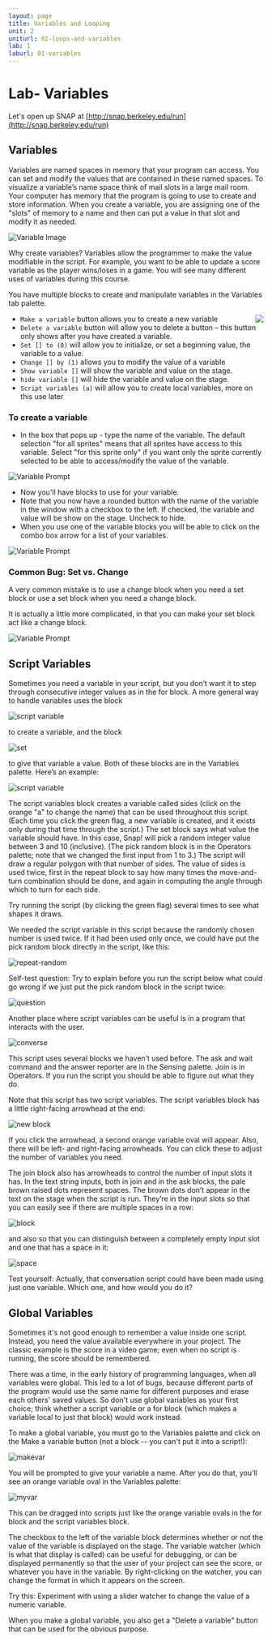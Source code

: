 ```yaml
---
layout: page
title: Variables and Looping
unit: 2
uniturl: 02-loops-and-variables
lab: 1
laburl: 01-variables
---
```



Lab- Variables
==========================
Let's open up SNAP at [http://snap.berkeley.edu/run](http://snap.berkeley.edu/run)


Variables
---------
Variables are named spaces in memory that your program can access. You can set
and modify the values that are contained in these named spaces. To visualize a
variable’s name space think of mail slots in a large mail room. Your computer has
memory that the program is going to use to create and store information. When you
create a variable, you are assigning one of the "slots" of memory to a name and
then can put a value in that slot and modify it as needed.

![Variable Image](lab-variables-1.png)

Why create variables? Variables allow the programmer to make the value modifiable
in the script. For example, you want to be able to update a score variable as the
player wins/loses in a game. You will see many different uses of variables during
this course.

You have multiple blocks to create and manipulate variables in the Variables tab palette.

<img src="lab-variables-2.png" align="right" />

 * ```Make a variable``` button allows you to create a new variable
 * ```Delete a variable``` button will allow you to delete a button – this
   button only shows after you have created a variable.
 * ```Set [] to (0)``` will allow you to initialize, or set a beginning value,
   the variable to a value.
 * ```Change [] by (1)``` allows you to modify the value of a variable
 * ```Show variable []``` will show the variable and value on the stage.
 * ```hide variable []``` will hide the variable and value on the stage.
 * ```Script variables (a)``` will allow you to create local variables, more on
   this use later

### To create a variable

 * In the box that pops up - type the name of the variable. The default selection
   "for all sprites" means that all sprites have access to this variable. Select
   "for this sprite only" if you want only the sprite currently selected to be
   able to access/modify the value of the variable.

![Variable Prompt](lab-variables-3.png)

 * Now you'll have blocks to use for your variable.
 * Note that you now have a rounded button with the name of the variable in the
   window with a checkbox to the left. If checked, the variable and value will
   be show on the stage. Uncheck to hide.
 * When you use one of the variable blocks you will be able to click on the combo
   box arrow for a list of your variables.

![Variable Prompt](lab-variables-4.png)

### Common Bug: Set vs. Change

A very common mistake is to use a change block when you need a set block or use
a set block when you need a change block.

It is actually a little more complicated, in that you can make your set block act
like a change block.

![Variable Prompt](lab-variables-5.png)


Script Variables
-----------

Sometimes you need a variable in your script, but you don’t want it to step through consecutive integer values as in the for block. A more general way to handle variables uses the block

![script variable](scriptvar.png)

to create a variable, and the block

![set](set.png)

to give that variable a value. Both of these blocks are in the Variables palette. Here’s an example:

![script variable](randompoly.png)

The script variables block creates a variable called sides (click on the orange "a" to change the name) that can be used throughout this script. (Each time you click the green flag, a new variable is created, and it exists only during that time through the script.) The set block says what value the variable should have. In this case, Snap! will pick a random integer value between 3 and 10 (inclusive). (The pick random block is in the Operators palette; note that we changed the first input from 1 to 3.) The script will draw a regular polygon with that number of sides. The value of sides is used twice, first in the repeat block to say how many times the move-and-turn combination should be done, and again in computing the angle through which to turn for each side.

Try running the script (by clicking the green flag) several times to see what shapes it draws.

We needed the script variable in this script because the randomly chosen number is used twice. If it had been used only once, we could have put the pick random block directly in the script, like this:

![repeat-random](repeat-random.png)

Self-test question: Try to explain before you run the script below what could go wrong if we just put the pick random block in the script twice:

![question](bad-random-poly.png)

Another place where script variables can be useful is in a program that interacts with the user.

![converse](converse.png)

This script uses several blocks we haven’t used before. The ask and wait command and the answer reporter are in the Sensing palette. Join is in Operators. If you run the script you should be able to figure out what they do.

Note that this script has two script variables. The script variables block has a little right-facing arrowhead at the end:

![new block](arrowhead.png)

If you click the arrowhead, a second orange variable oval will appear. Also, there will be left- and right-facing arrowheads. You can click these to adjust the number of variables you need.

The join block also has arrowheads to control the number of input slots it has. In the text string inputs, both in join and in the ask blocks, the pale brown raised dots represent spaces. The brown dots don’t appear in the text on the stage when the script is run. They’re in the input slots so that you can easily see if there are multiple spaces in a row:

![block](multispace.png)

and also so that you can distinguish between a completely empty input slot and one that has a space in it:

![space](emptyspace.png)

Test yourself: Actually, that conversation script could have been made using just one variable. Which one, and how would you do it?


Global Variables
---------------
Sometimes it's not good enough to remember a value inside one script. Instead, you need the value available everywhere in your project. The classic example is the score in a video game; even when no script is running, the score should be remembered.

There was a time, in the early history of programming languages, when all variables were global. This led to a lot of bugs, because different parts of the program would use the same name for different purposes and erase each others' saved values. So don't use global variables as your first choice; think whether a script variable or a for block (which makes a variable local to just that block) would work instead.

To make a global variable, you must go to the Variables palette and click on the Make a variable button (not a block -- you can't put it into a script!):

![makevar](makeavar.png)

You will be prompted to give your variable a name. After you do that, you'll see an orange variable oval in the Variables palette:

![myvar](myvar.png)

This can be dragged into scripts just like the orange variable ovals in the for block and the script variables block.

The checkbox to the left of the variable block determines whether or not the value of the variable is displayed on the stage. The variable watcher (which is what that display is called) can be useful for debugging, or can be displayed permanently so that the user of your project can see the score, or whatever you have in the variable. By right-clicking on the watcher, you can change the format in which it appears on the screen.

Try this: Experiment with using a slider watcher to change the value of a numeric variable.

When you make a global variable, you also get a "Delete a variable" button that can be used for the obvious purpose.




